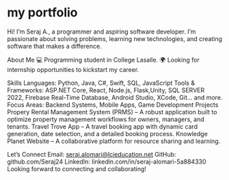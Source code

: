 # my portfolio

Hi! I’m Seraj A., a programmer and aspiring software developer. I’m passionate about solving problems, learning new technologies, and creating software that makes a difference.

About Me
💻 Programming student in College Lasalle.
🌍 Looking for internship opportunities to kickstart my career.

Skills
Languages: Python, Java, C#, Swift, SQL, JavaScript
Tools & Frameworks: ASP.NET Core, React, Node.js, Flask,Unity, SQL SERVER 2022, Firebase Real-Time Database, Android Studio, XCode, Git... and more.
Focus Areas: Backend Systems, Mobile Apps, Game Development
Projects
Propery Rental Management System (PRMS) – A robust application built to optimize property management workflows for owners, managers, and tenants.
Travel Trove App – A travel booking app with dynamic card generation, date selection, and a detailed booking process.
Knowledge Planet Website – A collaborative platform for resource sharing and learning.

Let’s Connect
Email: seraj.alomari@lcieducation.net
GitHub: github.com/Seraj24
LinkedIn: linkedin.com/in/seraj-alomari-5a884330
Looking forward to connecting and collaborating!
